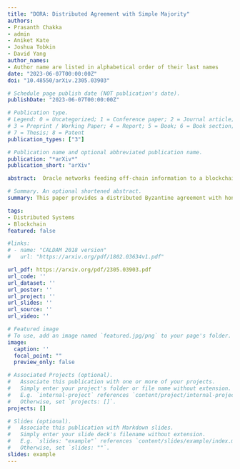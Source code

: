 ```yaml
---
title: "DORA: Distributed Agreement with Simple Majority"
authors:
- Prasanth Chakka
- admin
- Aniket Kate
- Joshua Tobkin
- David Yang
author_names:
- Author name are listed in alphabetical order of their last names
date: "2023-06-07T00:00:00Z"
doi: "10.48550/arXiv.2305.03903"

# Schedule page publish date (NOT publication's date).
publishDate: "2023-06-07T00:00:00Z"

# Publication type.
# Legend: 0 = Uncategorized; 1 = Conference paper; 2 = Journal article;
# 3 = Preprint / Working Paper; 4 = Report; 5 = Book; 6 = Book section;
# 7 = Thesis; 8 = Patent
publication_types: ["3"]

# Publication name and optional abbreviated publication name.
publication: "*arXiv*"
publication_short: "arXiv"

abstract:  Oracle networks feeding off-chain information to a blockchain are required to solve a distributed agreement problem since these networks receive information from multiple sources and at different times. We make a key observation that in most cases, the value obtained by oracle network nodes from multiple information sources are in close proximity. We deﬁne a notion of agreement distance and leverage the availability of a state machine replication (SMR) service to solve this distributed agreement problem with an honest simple majority of nodes instead of the conventional requirement of an honest super majority of nodes. Values from multiple nodes being in close proximity, therefore, forming a coherent cluster, is one of the keys to its efﬁciency. Our asynchronous protocol also embeds a fallback mechanism if the coherent cluster formation fails.  Through simulations using real-world exchange data from seven prominent exchanges, we show that even for very small agreement distance values, the protocol would be able to form coherent clusters and therefore, can safely tolerate up to 1/2 fraction of Byzantine nodes. We also show that, for a small statistical error, it is possible to choose the size of the oracle network to be signiﬁcantly smaller than the entire system tolerating up to a 1/3 fraction of Byzantine failures. This allows the oracle network to operate much more efﬁciently and horizontally scale much better.

# Summary. An optional shortened abstract.
summary: This paper provides a distributed Byzantine agreement with honest simple majority when State Machine Replication (SMR) is available as an ordering primitive.

tags:
- Distributed Systems
- Blockchain
featured: false

#links:
# - name: "CALDAM 2018 version"
#   url: "https://arxiv.org/pdf/1802.03634v1.pdf"

url_pdf: https://arxiv.org/pdf/2305.03903.pdf
url_code: ''
url_dataset: ''
url_poster: ''
url_project: ''
url_slides: ''
url_source: ''
url_video: ''

# Featured image
# To use, add an image named `featured.jpg/png` to your page's folder. 
image:
  caption: ''
  focal_point: ""
  preview_only: false

# Associated Projects (optional).
#   Associate this publication with one or more of your projects.
#   Simply enter your project's folder or file name without extension.
#   E.g. `internal-project` references `content/project/internal-project/index.md`.
#   Otherwise, set `projects: []`.
projects: []

# Slides (optional).
#   Associate this publication with Markdown slides.
#   Simply enter your slide deck's filename without extension.
#   E.g. `slides: "example"` references `content/slides/example/index.md`.
#   Otherwise, set `slides: ""`.
slides: example
---
```


